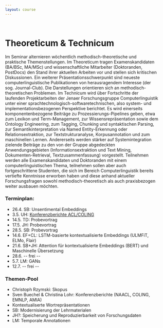 ```yaml
---
layout: course
---
```


<br>

# Theoreticum & Technicum
Im Seminar alternieren wöchentlich methodisch-theoretische und praktische Themenstellungen. Im Theoreticum tragen Examenskandidaten (BA/BSc, MA/MSc) und wissenschaftliche Mitarbeiter (Doktoranden, PostDocs) den Stand ihrer aktuellen Arbeiten vor und stellen sich kritischen Diskussionen. Ein weiterer Präsentationsschwerpunkt sind neueste computerlinguistische Publikationen von herausragendem Interesse (der sog. Journal-Club). Die Darstellungen orientieren sich an methodisch-theoretischen Problemen.
Im Technicum wird über Fortschritte der laufenden Projektarbeiten der Jenaer Forschungsgruppe Computerlinguistik unter einer sprachtechnologisch-softwaretechnischen, also system- und implementationsbezogenen Perspektive berichtet. Es wird einerseits komponentenbezogene Beiträge zu Prozessierungs-Pipelines geben, etwa zum Lexikon und Term-Management, zur Wissensrepräsentation sowie dem Ontology Engineering, zum Tagging, Chunking und syntaktischen Parsing, zur Semantikinterpretation via Named Entity-Erkennung oder Relationsextraktion, zur Textstrukturanalyse, Korpusannotation und zum maschinellen Lernen. Andererseits werden stärker auf Systemintegration zielende Beiträge zu den von der Gruppe abgedeckten Anwendungsgebieten (Informationsextraktion und Text Mining, Dokumenten-Retrieval, Textzusammenfassung) vorgestellt.
Teilnehmen werden alle Examenskandidaten und Doktoranden mit einem computerlinguistischen Thema, teilnehmen sollen aber auch fortgeschrittene Studenten, die sich im Bereich Computerlinguistik bereits vertiefte Kenntnisse erworben haben und diese anhand aktueller Forschungsfragen sowohl methodisch-theoretisch als auch praxisbezogen weiter ausbauen möchten.

### Terminplan:

* 26.4. SB: Unsentimental Embeddings
* 3.5. UH: [Konferenzberichte ACL/COLING](/downloads/teaching/ss2019/theoreticum_technicum/LREC–COLING–ACL-2018-Konferenzüberblick.pdf)
* 14.5. TD: Probevortrag
* 17.5. JH: Probevortrag
* 28.5. SB: Probevortrag
* 14.6. EF+CL: LSTM-basierte kontextualisierte Embeddings (ULMFiT, ELMo, Flair)
* 21.6. SB+JH: Attention für kontextualisierte Embeddings (BERT) und Maschinelle Übersetzung
* 28.6. -- frei --
* 5.7. LM: GANs
* 12.7. -- frei --


### Themen-Pool
* Christoph Rzymski: Skopus
* Sven Buechel & Christina Lohr: Konferenzberichte (NAACL, COLING, EMNLP, AMIA)
* Kontextualiserte Wortrepräsentationen
* SB: Modernisierung der Lehrmaterialen
* JH?: Speicherung und Reproduzierbarkeit von Forschungsdaten
* LM: Temporale Annotationen


